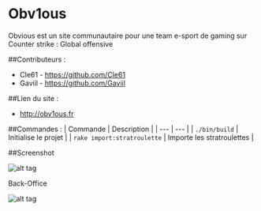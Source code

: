 # Obv1ous

Obvious est un site communautaire pour une team e-sport de gaming sur Counter strike : Global offensive


##Contributeurs :
- Cle61  - https://github.com/Cle61
- Gaviil - https://github.com/Gaviil


##Lien du site :
- http://obv1ous.fr


##Commandes :
| Commande | Description |
| --- | --- |
| `./bin/build` | Initialise le projet  |
| `rake import:stratroulette` | Importe les stratroulettes  |


##Screenshot

![alt tag](http://quentinboussard.fr/img/folio/full/obv/obv-team2.jpg)

Back-Office

![alt tag](http://quentinboussard.fr/img/folio/full/obv/obv_admin.png)

<!-- **à faire au démarrage de la plateforme :**
- [app/models/user.rb] - mettre le champ "admin" à false par défaut
- Crée des utilisateurs admin

**API KEY :**

400CE5B4A6702A1A9EFD2822BC461A9D -->
